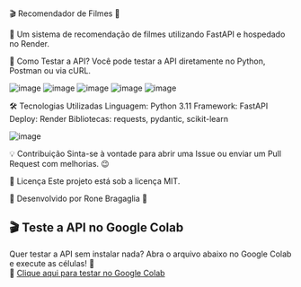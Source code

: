 🎬 Recomendador de Filmes 🎥

🔹 Um sistema de recomendação de filmes utilizando FastAPI e hospedado no Render.

🚀 Como Testar a API?
Você pode testar a API diretamente no Python, Postman ou via cURL.

![image](https://github.com/user-attachments/assets/5566a4ae-3ffb-47a8-803c-af978fccae82)
![image](https://github.com/user-attachments/assets/ca27cf14-dbcd-445a-bc0f-2239a503aa7a)
![image](https://github.com/user-attachments/assets/ab72efae-a4a5-4137-9705-c326940a25fb)
![image](https://github.com/user-attachments/assets/b74bc9c8-5dfc-47e1-976a-d48375a73a35)
![image](https://github.com/user-attachments/assets/00c62774-e592-4352-8fc8-fe8e8ae2f50c)



🛠 Tecnologias Utilizadas
Linguagem: Python 3.11
Framework: FastAPI
Deploy: Render
Bibliotecas: requests, pydantic, scikit-learn

![image](https://github.com/user-attachments/assets/e11373bd-bddf-4b5c-9c33-d99dac3d4d4b)

💡 Contribuição
Sinta-se à vontade para abrir uma Issue ou enviar um Pull Request com melhorias. 😉

📝 Licença
Este projeto está sob a licença MIT.

📌 Desenvolvido por Rone Bragaglia 🚀

## 🎬 Teste a API no Google Colab  
Quer testar a API sem instalar nada? Abra o arquivo abaixo no Google Colab e execute as células! 🚀  
🔗 [Clique aqui para testar no Google Colab](https://colab.research.google.com/github/Ronbragaglia/recomendador-filmes/blob/main/test_api_colab.ipynb)  
